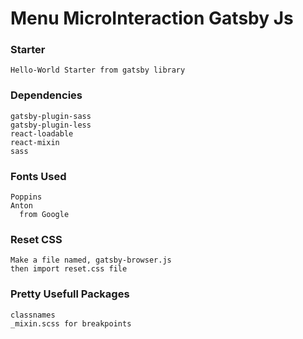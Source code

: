 # Menu MicroInteraction Gatsby Js

### Starter 
  
    Hello-World Starter from gatsby library

### Dependencies

    gatsby-plugin-sass
    gatsby-plugin-less
    react-loadable
    react-mixin
    sass

### Fonts Used

    Poppins
    Anton
      from Google

### Reset CSS

    Make a file named, gatsby-browser.js
    then import reset.css file

### Pretty Usefull Packages

    classnames
    _mixin.scss for breakpoints